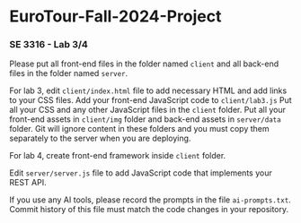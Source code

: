 # EuroTour-Fall-2024-Project


### SE 3316 - Lab 3/4
Please put all front-end files in the folder named `client` and all back-end files in the folder named `server`.

For lab 3, edit `client/index.html` file to add necessary HTML and add links to your CSS files. Add your front-end JavaScript code to `client/lab3.js` Put all your CSS and any other JavaScript files in the `client` folder. Put all your front-end assets in `client/img` folder and back-end assets in `server/data` folder. Git will ignore content in these folders and you must copy them separately to the server when you are deploying.

For lab 4, create front-end framework inside `client` folder.

Edit `server/server.js` file to add JavaScript code that implements your REST API.

If you use any AI tools, please record the prompts in the file `ai-prompts.txt`. Commit history of this file must match the code changes in your repository.


